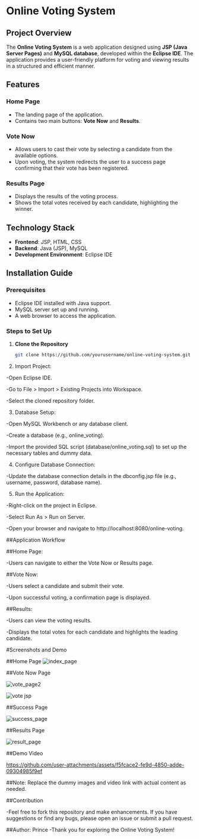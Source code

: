 # Online Voting System

## Project Overview

The **Online Voting System** is a web application designed using **JSP (Java Server Pages)** and **MySQL database**, developed within the **Eclipse IDE**. The application provides a user-friendly platform for voting and viewing results in a structured and efficient manner.

## Features

### Home Page
- The landing page of the application.
- Contains two main buttons: **Vote Now** and **Results**.

### Vote Now
- Allows users to cast their vote by selecting a candidate from the available options.
- Upon voting, the system redirects the user to a success page confirming that their vote has been registered.

### Results Page
- Displays the results of the voting process.
- Shows the total votes received by each candidate, highlighting the winner.

## Technology Stack

- **Frontend**: JSP, HTML, CSS
- **Backend**: Java (JSP), MySQL
- **Development Environment**: Eclipse IDE

## Installation Guide

### Prerequisites
- Eclipse IDE installed with Java support.
- MySQL server set up and running.
- A web browser to access the application.

### Steps to Set Up

1. **Clone the Repository**
   ```bash
   git clone https://github.com/yourusername/online-voting-system.git


2. Import Project:

-Open Eclipse IDE.

-Go to File > Import > Existing Projects into Workspace.

-Select the cloned repository folder.

3. Database Setup:

-Open MySQL Workbench or any database client.

-Create a database (e.g., online_voting).

-Import the provided SQL script (database/online_voting.sql) to set up the necessary tables and dummy data.

4. Configure Database Connection:

-Update the database connection details in the dbconfig.jsp file (e.g., username, password, database name).

5. Run the Application:

-Right-click on the project in Eclipse.

-Select Run As > Run on Server.

-Open your browser and navigate to http://localhost:8080/online-voting.

##Application Workflow

##Home Page:

-Users can navigate to either the Vote Now or Results page.

##Vote Now:

-Users select a candidate and submit their vote.

-Upon successful voting, a confirmation page is displayed.

##Results:

-Users can view the voting results.

-Displays the total votes for each candidate and highlights the leading candidate.

#Screenshots and Demo

##Home Page
![index_page](https://github.com/user-attachments/assets/16719c9f-99bc-4f22-b19e-1ea05da5cda3)



##Vote Now Page

![vote_page2](https://github.com/user-attachments/assets/667d83eb-62e0-4ffb-ab3a-205dc0760172)

![vote jsp](https://github.com/user-attachments/assets/a3ffb3b5-7e10-4265-87eb-c4cab59a05c8)

##Success Page


![success_page](https://github.com/user-attachments/assets/e8ea751b-0036-43e6-aba7-2b26c46e2a47)

##Results Page


![result_page](https://github.com/user-attachments/assets/274777ea-7c74-4ce1-89df-5a1b9742a771)

##Demo Video



https://github.com/user-attachments/assets/f5fcace2-fe9d-4850-adde-09304985f9ef



##Note: Replace the dummy images and video link with actual content as needed.

##Contribution

-Feel free to fork this repository and make enhancements. If you have suggestions or find any bugs, please open an issue or submit a pull request.


##Author: Prince
-Thank you for exploring the Online Voting System!
